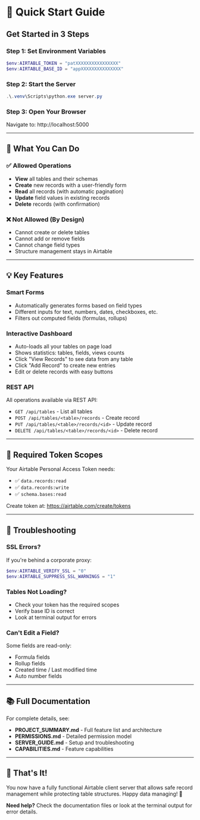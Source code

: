 # 🚀 Quick Start Guide

## Get Started in 3 Steps

### Step 1: Set Environment Variables
```powershell
$env:AIRTABLE_TOKEN = "patXXXXXXXXXXXXXXXX"
$env:AIRTABLE_BASE_ID = "appXXXXXXXXXXXXXXX"
```

### Step 2: Start the Server
```powershell
.\.venv\Scripts\python.exe server.py
```

### Step 3: Open Your Browser
Navigate to: http://localhost:5000

---

## 🎯 What You Can Do

### ✅ Allowed Operations
- **View** all tables and their schemas
- **Create** new records with a user-friendly form
- **Read** all records (with automatic pagination)
- **Update** field values in existing records
- **Delete** records (with confirmation)

### ❌ Not Allowed (By Design)
- Cannot create or delete tables
- Cannot add or remove fields
- Cannot change field types
- Structure management stays in Airtable

---

## 💡 Key Features

### Smart Forms
- Automatically generates forms based on field types
- Different inputs for text, numbers, dates, checkboxes, etc.
- Filters out computed fields (formulas, rollups)

### Interactive Dashboard
- Auto-loads all your tables on page load
- Shows statistics: tables, fields, views counts
- Click "View Records" to see data from any table
- Click "Add Record" to create new entries
- Edit or delete records with easy buttons

### REST API
All operations available via REST API:
- `GET /api/tables` - List all tables
- `POST /api/tables/<table>/records` - Create record
- `PUT /api/tables/<table>/records/<id>` - Update record
- `DELETE /api/tables/<table>/records/<id>` - Delete record

---

## 🔐 Required Token Scopes

Your Airtable Personal Access Token needs:
- ✅ `data.records:read`
- ✅ `data.records:write`
- ✅ `schema.bases:read`

Create token at: https://airtable.com/create/tokens

---

## 🚨 Troubleshooting

### SSL Errors?
If you're behind a corporate proxy:
```powershell
$env:AIRTABLE_VERIFY_SSL = "0"
$env:AIRTABLE_SUPPRESS_SSL_WARNINGS = "1"
```

### Tables Not Loading?
- Check your token has the required scopes
- Verify base ID is correct
- Look at terminal output for errors

### Can't Edit a Field?
Some fields are read-only:
- Formula fields
- Rollup fields
- Created time / Last modified time
- Auto number fields

---

## 📚 Full Documentation

For complete details, see:
- **PROJECT_SUMMARY.md** - Full feature list and architecture
- **PERMISSIONS.md** - Detailed permission model
- **SERVER_GUIDE.md** - Setup and troubleshooting
- **CAPABILITIES.md** - Feature capabilities

---

## 🎉 That's It!

You now have a fully functional Airtable client server that allows safe record management while protecting table structures. Happy data managing! 🚀

**Need help?** Check the documentation files or look at the terminal output for error details.
